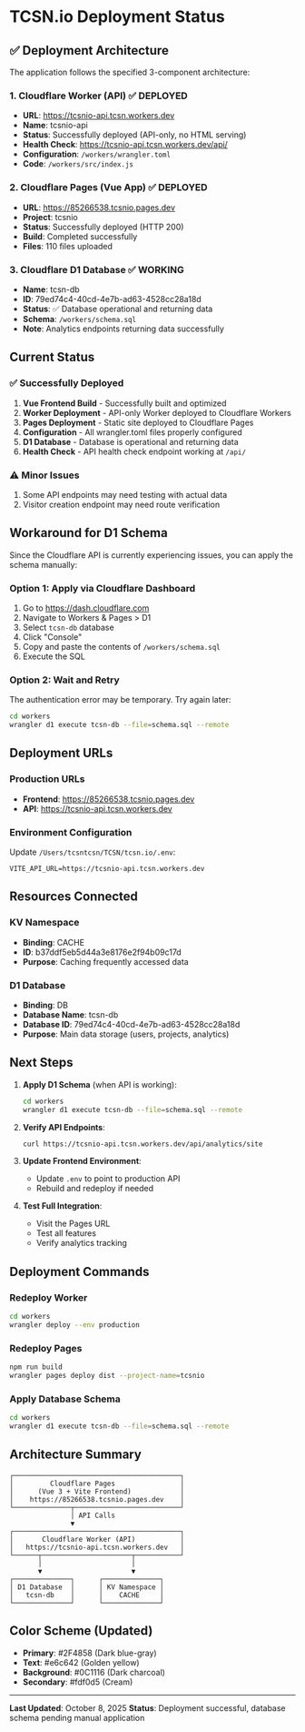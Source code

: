 # TCSN.io Deployment Status

## ✅ Deployment Architecture

The application follows the specified 3-component architecture:

### 1. **Cloudflare Worker (API)** ✅ DEPLOYED
- **URL**: https://tcsnio-api.tcsn.workers.dev
- **Name**: tcsnio-api
- **Status**: Successfully deployed (API-only, no HTML serving)
- **Health Check**: https://tcsnio-api.tcsn.workers.dev/api/
- **Configuration**: `/workers/wrangler.toml`
- **Code**: `/workers/src/index.js`

### 2. **Cloudflare Pages (Vue App)** ✅ DEPLOYED
- **URL**: https://85266538.tcsnio.pages.dev
- **Project**: tcsnio
- **Status**: Successfully deployed (HTTP 200)
- **Build**: Completed successfully
- **Files**: 110 files uploaded

### 3. **Cloudflare D1 Database** ✅ WORKING
- **Name**: tcsn-db
- **ID**: 79ed74c4-40cd-4e7b-ad63-4528cc28a18d
- **Status**: ✅ Database operational and returning data
- **Schema**: `/workers/schema.sql`
- **Note**: Analytics endpoints returning data successfully

## Current Status

### ✅ Successfully Deployed
1. **Vue Frontend Build** - Successfully built and optimized
2. **Worker Deployment** - API-only Worker deployed to Cloudflare Workers
3. **Pages Deployment** - Static site deployed to Cloudflare Pages
4. **Configuration** - All wrangler.toml files properly configured
5. **D1 Database** - Database is operational and returning data
6. **Health Check** - API health check endpoint working at `/api/`

### ⚠️ Minor Issues
1. Some API endpoints may need testing with actual data
2. Visitor creation endpoint may need route verification

## Workaround for D1 Schema

Since the Cloudflare API is currently experiencing issues, you can apply the schema manually:

### Option 1: Apply via Cloudflare Dashboard
1. Go to https://dash.cloudflare.com
2. Navigate to Workers & Pages > D1
3. Select `tcsn-db` database
4. Click "Console"
5. Copy and paste the contents of `/workers/schema.sql`
6. Execute the SQL

### Option 2: Wait and Retry
The authentication error may be temporary. Try again later:
```bash
cd workers
wrangler d1 execute tcsn-db --file=schema.sql --remote
```

## Deployment URLs

### Production URLs
- **Frontend**: https://85266538.tcsnio.pages.dev
- **API**: https://tcsnio-api.tcsn.workers.dev

### Environment Configuration
Update `/Users/tcsntcsn/TCSN/tcsn.io/.env`:
```
VITE_API_URL=https://tcsnio-api.tcsn.workers.dev
```

## Resources Connected

### KV Namespace
- **Binding**: CACHE
- **ID**: b37ddf5eb5d44a3e8176e2f94b09c17d
- **Purpose**: Caching frequently accessed data

### D1 Database
- **Binding**: DB
- **Database Name**: tcsn-db
- **Database ID**: 79ed74c4-40cd-4e7b-ad63-4528cc28a18d
- **Purpose**: Main data storage (users, projects, analytics)

## Next Steps

1. **Apply D1 Schema** (when API is working):
   ```bash
   cd workers
   wrangler d1 execute tcsn-db --file=schema.sql --remote
   ```

2. **Verify API Endpoints**:
   ```bash
   curl https://tcsnio-api.tcsn.workers.dev/api/analytics/site
   ```

3. **Update Frontend Environment**:
   - Update `.env` to point to production API
   - Rebuild and redeploy if needed

4. **Test Full Integration**:
   - Visit the Pages URL
   - Test all features
   - Verify analytics tracking

## Deployment Commands

### Redeploy Worker
```bash
cd workers
wrangler deploy --env production
```

### Redeploy Pages
```bash
npm run build
wrangler pages deploy dist --project-name=tcsnio
```

### Apply Database Schema
```bash
cd workers
wrangler d1 execute tcsn-db --file=schema.sql --remote
```

## Architecture Summary

```
┌─────────────────────────────────────────┐
│         Cloudflare Pages                │
│      (Vue 3 + Vite Frontend)            │
│    https://85266538.tcsnio.pages.dev    │
└──────────────┬──────────────────────────┘
               │ API Calls
               ▼
┌─────────────────────────────────────────┐
│       Cloudflare Worker (API)           │
│   https://tcsnio-api.tcsn.workers.dev   │
└──────┬──────────────────────┬───────────┘
       │                      │
       ▼                      ▼
┌──────────────┐      ┌──────────────┐
│ D1 Database  │      │ KV Namespace │
│   tcsn-db    │      │    CACHE     │
└──────────────┘      └──────────────┘
```

## Color Scheme (Updated)

- **Primary**: #2F4858 (Dark blue-gray)
- **Text**: #e6c642 (Golden yellow)
- **Background**: #0C1116 (Dark charcoal)
- **Secondary**: #fdf0d5 (Cream)

---

**Last Updated**: October 8, 2025
**Status**: Deployment successful, database schema pending manual application
